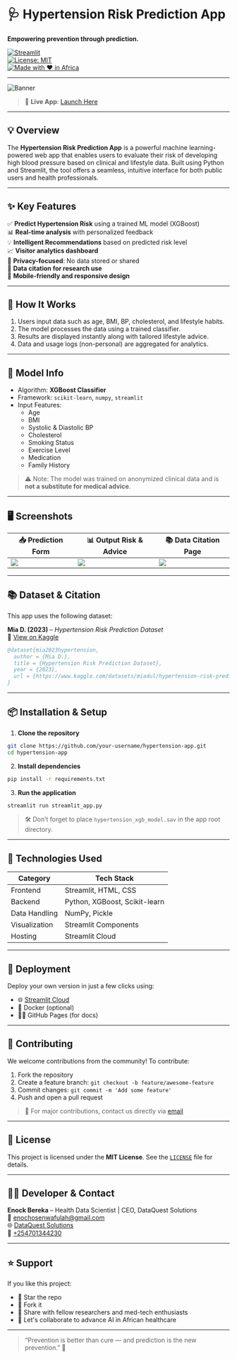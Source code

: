 # 🩺 Hypertension Risk Prediction App  
**Empowering prevention through prediction.**  

[![Streamlit](https://img.shields.io/badge/Built%20with-Streamlit-blue?logo=streamlit)](https://streamlit.io)  
[![License: MIT](https://img.shields.io/badge/License-MIT-green.svg)](https://opensource.org/licenses/MIT)  
[![Made with ❤️ in Africa](https://img.shields.io/badge/Made%20with-%E2%9D%A4%EF%B8%8F%20in%20Africa-red)](https://github.com/enockbereka)  

---

![Banner](https://img.freepik.com/premium-vector/hypertension-banner-design-high-blood-pressure-medical-illustration_625536-94.jpg)

> 🚀 **Live App**: [Launch Here](https://your-streamlit-app-link)

---

## 💡 Overview

The **Hypertension Risk Prediction App** is a powerful machine learning-powered web app that enables users to evaluate their risk of developing high blood pressure based on clinical and lifestyle data. Built using Python and Streamlit, the tool offers a seamless, intuitive interface for both public users and health professionals.

---

## ✨ Key Features

✅ **Predict Hypertension Risk** using a trained ML model (XGBoost)  
📊 **Real-time analysis** with personalized feedback  
💡 **Intelligent Recommendations** based on predicted risk level  
📈 **Visitor analytics dashboard**  
🔐 **Privacy-focused**: No data stored or shared  
🧾 **Data citation for research use**  
📱 **Mobile-friendly and responsive design**

---

## 🧠 How It Works

1. Users input data such as age, BMI, BP, cholesterol, and lifestyle habits.
2. The model processes the data using a trained classifier.
3. Results are displayed instantly along with tailored lifestyle advice.
4. Data and usage logs (non-personal) are aggregated for analytics.

---

## 🧪 Model Info

- Algorithm: **XGBoost Classifier**
- Framework: `scikit-learn`, `numpy`, `streamlit`
- Input Features:
  - Age
  - BMI
  - Systolic & Diastolic BP
  - Cholesterol
  - Smoking Status
  - Exercise Level
  - Medication
  - Family History

> ⚠️ Note: The model was trained on anonymized clinical data and is **not a substitute for medical advice**.

---

## 🖥️ Screenshots

| 📥 Prediction Form | 📊 Output Risk & Advice | 📚 Data Citation Page |
|-------------------|------------------------|------------------------|
| ![](https://i.imgur.com/HEwzpPc.png) | ![](https://i.imgur.com/MDr06Vq.png) | ![](https://i.imgur.com/n8gZgPq.png) |

---

## 📚 Dataset & Citation

This app uses the following dataset:

**Mia D. (2023)** – *Hypertension Risk Prediction Dataset*  
🔗 [View on Kaggle](https://www.kaggle.com/datasets/miadul/hypertension-risk-prediction-dataset)

```bibtex
@dataset{mia2023hypertension,
  author = {Mia D.},
  title = {Hypertension Risk Prediction Dataset},
  year = {2023},
  url = {https://www.kaggle.com/datasets/miadul/hypertension-risk-prediction-dataset}
}
```

---

## 📦 Installation & Setup

1. **Clone the repository**  
```bash
git clone https://github.com/your-username/hypertension-app.git
cd hypertension-app
```

2. **Install dependencies**  
```bash
pip install -r requirements.txt
```

3. **Run the application**  
```bash
streamlit run streamlit_app.py
```

> 🛠 Don’t forget to place `hypertension_xgb_model.sav` in the app root directory.

---

## 🧰 Technologies Used

| Category        | Tech Stack |
|----------------|------------|
| Frontend       | Streamlit, HTML, CSS |
| Backend        | Python, XGBoost, Scikit-learn |
| Data Handling  | NumPy, Pickle |
| Visualization  | Streamlit Components |
| Hosting        | Streamlit Cloud |

---

## 🚀 Deployment

Deploy your own version in just a few clicks using:

- 🌐 [Streamlit Cloud](https://streamlit.io/cloud)
- 🐳 Docker (optional)
- 🧑‍💻 GitHub Pages (for docs)

---

## 🤝 Contributing

We welcome contributions from the community! To contribute:

1. Fork the repository
2. Create a feature branch: `git checkout -b feature/awesome-feature`
3. Commit changes: `git commit -m 'Add some feature'`
4. Push and open a pull request

> 📩 For major contributions, contact us directly via [email](mailto:enochosenwafulah@gmail.com)

---

## 📜 License

This project is licensed under the **MIT License**. See the [`LICENSE`](LICENSE) file for details.

---

## 🙋‍♂️ Developer & Contact

**Enock Bereka** – Health Data Scientist | CEO, DataQuest Solutions  
📧 [enochosenwafulah@gmail.com](mailto:enochosenwafulah@gmail.com)  
🌐 [DataQuest Solutions](https://your-website-link)  
📱 [+254701344230](https://wa.me/254701344230)

---

## ⭐ Support

If you like this project:

- 🌟 Star the repo
- 🍴 Fork it
- 🧠 Share with fellow researchers and med-tech enthusiasts
- 🤝 Let's collaborate to advance AI in African healthcare

---

> “Prevention is better than cure — and prediction is the new prevention.” 🧬
